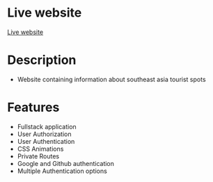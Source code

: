 # Live website
[Live website](https://assignment10-22b3d.web.app)

# Description
- Website containing information about southeast asia tourist spots

# Features
- Fullstack application
- User Authorization
- User Authentication
- CSS Animations
- Private Routes
- Google and Github authentication
- Multiple Authentication options

